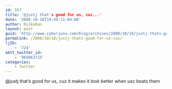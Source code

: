 ```yaml
---
id: 557
title: '@justj that's good for us, cuz...'
date: '2008-10-18T19:49:11-04:00'
author: DizkoDan
layout: post
guid: 'http://www.cyberjunx.com/blog/archives/2008/10/18/justj-thats-good-for-us-cuz/'
permalink: /2008/10/18/justj-thats-good-for-us-cuz/
ljID:
    - '724'
aktt_twitter_id:
    - '965663725'
categories:
    - Twitter
---
```


@justj that’s good for us, cuz it makes it look better when usc beats them
